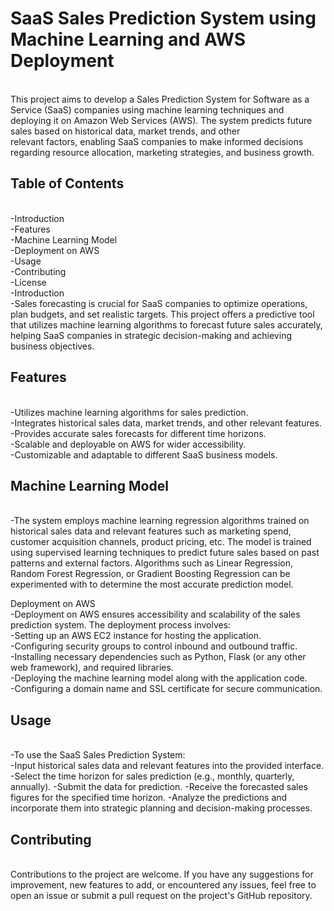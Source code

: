 
<h1>SaaS Sales Prediction System using Machine Learning and AWS Deployment</h1><br>
This project aims to develop a Sales Prediction System for Software as a Service (SaaS) companies using machine learning techniques and deploying it on Amazon Web Services (AWS). The system predicts future sales based on historical data, market trends, and other <br>relevant factors, enabling SaaS companies to make informed decisions regarding resource allocation, marketing strategies, and business growth.<br>

<h2>Table of Contents</h2><br>
-Introduction<br>
-Features<br>
-Machine Learning Model<br>
-Deployment on AWS<br>
-Usage<br>
-Contributing<br>
-License<br>
-Introduction<br>
-Sales forecasting is crucial for SaaS companies to optimize operations, plan budgets, and set realistic targets. This project offers a predictive tool that utilizes machine learning algorithms to forecast future sales accurately, helping SaaS companies in strategic decision-making and achieving business objectives.<br>

<h2>Features</h2><br>
-Utilizes machine learning algorithms for sales prediction.<br>
-Integrates historical sales data, market trends, and other relevant features.<br>
-Provides accurate sales forecasts for different time horizons.<br>
-Scalable and deployable on AWS for wider accessibility.<br>
-Customizable and adaptable to different SaaS business models.<br>
<h2>Machine Learning Model</h2><br>
-The system employs machine learning regression algorithms trained on historical sales data and relevant features such as marketing spend, customer acquisition channels, product pricing, etc. The model is trained using supervised learning techniques to predict future sales based on past patterns and external factors. Algorithms such as Linear Regression, Random Forest Regression, or Gradient Boosting Regression can be experimented with to determine the most accurate prediction model.<br>

Deployment on AWS<br>
-Deployment on AWS ensures accessibility and scalability of the sales prediction system. The deployment process involves:
<br>
-Setting up an AWS EC2 instance for hosting the application.<br>
-Configuring security groups to control inbound and outbound traffic.<br>
-Installing necessary dependencies such as Python, Flask (or any other web framework), and required libraries.<br>
-Deploying the machine learning model along with the application code.<br>
-Configuring a domain name and SSL certificate for secure communication.<br>
<h2>Usage</h2><br>
-To use the SaaS Sales Prediction System:<br>
-Input historical sales data and relevant features into the provided interface.
-Select the time horizon for sales prediction (e.g., monthly, quarterly, annually).
-Submit the data for prediction.
-Receive the forecasted sales figures for the specified time horizon.
-Analyze the predictions and incorporate them into strategic planning and decision-making processes.
<h2>Contributing</h2><br>
Contributions to the project are welcome. If you have any suggestions for improvement, new features to add, or encountered any issues, feel free to open an issue or submit a pull request on the project's GitHub repository.
